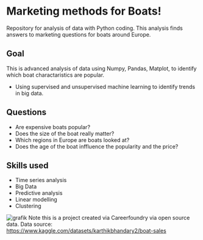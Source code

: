 
# Marketing methods for Boats!
Repository for analysis of data with Python coding.
This analysis finds answers to marketing questions for boats around Europe.

## Goal
This is advanced analysis of data using Numpy, Pandas, Matplot, to identify which boat charactaristics are popular.
- Using supervised and unsupervised machine learning to identify trends in big data.

## Questions
* Are expensive boats popular?
* Does the size of the boat really matter?
* Which regions in Europe are boats looked at?
* Does the age of the boat inffluence the popularity and the price?

## Skills used

* Time series analysis
* Big Data
* Predictive analysis
* Linear modelling
* Clustering

![grafik](https://github.com/BarendBester/Marketing-methods-for-Boats-data-with-Python/assets/121133689/2b89676b-3fe1-4b5d-b7fd-3ce7d3660cd9)
Note this is a project created via Careerfoundry via open source data.
Data source: https://www.kaggle.com/datasets/karthikbhandary2/boat-sales
